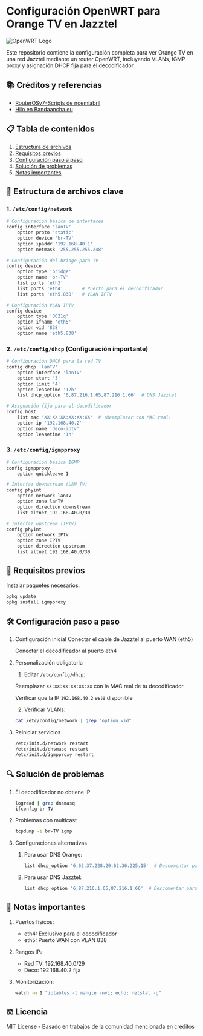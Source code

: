 # Configuración OpenWRT para Orange TV en Jazztel

![OpenWRT Logo](https://openwrt.org/lib/tpl/openwrt/images/logo.png)

Este repositorio contiene la configuración completa para ver Orange TV en una red Jazztel mediante un router OpenWRT, incluyendo VLANs, IGMP proxy y asignación DHCP fija para el decodificador.

## 📚 Créditos y referencias
- [RouterOSv7-Scripts de noemiabril](https://github.com/noemiabril/RouterOSv7-Scripts/tree/main)
- [Hilo en Bandaancha.eu](https://bandaancha.eu/foros/pfsense-tv-telefono-1746023)

## 📋 Tabla de contenidos
1. [Estructura de archivos](#-estructura-de-archivos-clave)
2. [Requisitos previos](#-requisitos-previos)
3. [Configuración paso a paso](#-configuración-paso-a-paso)
4. [Solución de problemas](#-solución-de-problemas)
5. [Notas importantes](#-notas-importantes)

## 📁 Estructura de archivos clave

### 1. `/etc/config/network`
```bash
# Configuración básica de interfaces
config interface 'lanTV'
    option proto 'static'
    option device 'br-TV'
    option ipaddr '192.168.40.1'
    option netmask '255.255.255.248'

# Configuración del bridge para TV
config device
    option type 'bridge'
    option name 'br-TV'
    list ports 'eth3'
    list ports 'eth4'       # Puerto para el decodificador
    list ports 'eth5.838'   # VLAN IPTV

# Configuración VLAN IPTV
config device
    option type '8021q'
    option ifname 'eth5'
    option vid '838'
    option name 'eth5.838'
```

### 2. `/etc/config/dhcp` (Configuración importante)
```bash
# Configuración DHCP para la red TV
config dhcp 'lanTV'
    option interface 'lanTV'
    option start '3'
    option limit '4'
    option leasetime '12h'
    list dhcp_option '6,87.216.1.65,87.216.1.66'  # DNS Jazztel

# Asignación fija para el decodificador
config host
    list mac 'XX:XX:XX:XX:XX:XX'  # ¡Reemplazar con MAC real!
    option ip '192.168.40.2'
    option name 'deco-iptv'
    option leasetime '1h'
```

### 3. `/etc/config/igmpproxy`
```bash
# Configuración básica IGMP
config igmpproxy
    option quickleave 1

# Interfaz downstream (LAN TV)
config phyint
    option network lanTV
    option zone lanTV
    option direction downstream
    list altnet 192.168.40.0/30

# Interfaz upstream (IPTV)
config phyint
    option network IPTV
    option zone IPTV
    option direction upstream
    list altnet 192.168.40.0/30
```

## 🔧 Requisitos previos
Instalar paquetes necesarios:
```bash
opkg update
opkg install igmpproxy
```

## 🛠 Configuración paso a paso
1. Configuración inicial
    Conectar el cable de Jazztel al puerto WAN (eth5)

    Conectar el decodificador al puerto eth4

2. Personalización obligatoria
    1. Editar `/etc/config/dhcp`:

    Reemplazar `XX:XX:XX:XX:XX:XX` con la MAC real de tu decodificador

    Verificar que la IP `192.168.40.2` esté disponible

    2. Verificar VLANs:
    ```bash
    cat /etc/config/network | grep "option vid"
    ```

3. Reiniciar servicios
    ```bash
    /etc/init.d/network restart
    /etc/init.d/dnsmasq restart
    /etc/init.d/igmpproxy restart
    ```

## 🔍 Solución de problemas
1. El decodificador no obtiene IP
    ```bash
    logread | grep dnsmasq
    ifconfig br-TV
    ```

2. Problemas con multicast
    ```bash
    tcpdump -i br-TV igmp
    ```

3. Configuraciones alternativas
    1. Para usar DNS Orange:

        ```bash
        list dhcp_option '6,62.37.228.20,62.36.225.15'  # Descomentar para DNS Orange
        ```
    1. Para usar DNS Jazztel:

        ```bash
        list dhcp_option '6,87.216.1.65,87.216.1.66'  # Descomentar para DNS Jazztel
        ```

## 📌 Notas importantes
1. Puertos físicos:

    - eth4: Exclusivo para el decodificador
    - eth5: Puerto WAN con VLAN 838

2. Rangos IP:

    - Red TV: 192.168.40.0/29
    - Deco: 192.168.40.2 fija

3. Monitorización:

    ```bash
    watch -n 1 "iptables -t mangle -nvL; echo; netstat -g"
    ```

## ⚖️ Licencia
MIT License - Basado en trabajos de la comunidad mencionada en créditos